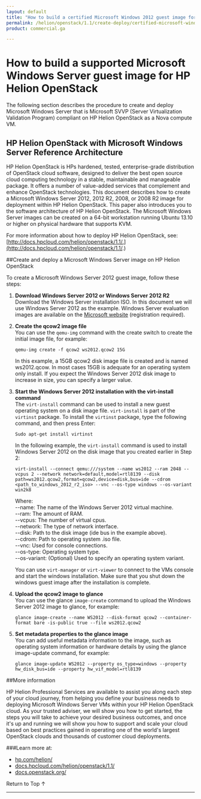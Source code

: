 ```yaml
---
layout: default
title: "How to build a certified Microsoft Windows 2012 guest image for HP Helion OpenStack "
permalink: /helion/openstack/1.1/create-deploy/certified-microsoft-windows/guest-image/
product: commercial.ga

---
```

<!--PUBLISHED-->


<script>

function PageRefresh {
onLoad="window.refresh"
}

PageRefresh();

</script>

<!---
<p style="font-size: small;"> <a href="/helion/openstack/1.1/install-beta/kvm/">&#9664; PREV</a> | <a href="/helion/openstack/1.1/install-beta-overview/">&#9650; UP</a> | <a href="/helion/openstack/1.1/install-beta/esx/">NEXT &#9654;</a> </p> -->


# How to build a supported Microsoft Windows Server guest image for HP Helion OpenStack 
The following section describes the procedure to create and deploy Microsoft Windows Server that is Microsoft SVVP (Server Virtualization Validation Program) compliant on HP Helion OpenStack as a Nova compute VM.

## HP Helion OpenStack with Microsoft Windows Server Reference Architecture 


HP Helion OpenStack is HPs hardened, tested, enterprise-grade distribution of OpenStack cloud software, designed to deliver the best open source cloud computing technology in a stable, maintainable and manageable package. It offers a number of value-added services that complement and enhance OpenStack technologies. This document describes how to create a Microsoft Windows Server 2012, 2012 R2, 2008, or 2008 R2 image for deployment within HP Helion OpenStack. This paper also introduces you to the software architecture of HP Helion OpenStack. The Microsoft Windows Server images can be created on a 64-bit workstation running Ubuntu 13.10 or higher on physical hardware that supports KVM. 

For more information about how to deploy HP Helion OpenStack, see: [http://docs.hpcloud.com/helion/openstack/1.1/.](http://docs.hpcloud.com/helion/openstack/1.1/.)

##Create and deploy a Microsoft Windows Server image on HP Helion OpenStack

To create a Microsoft Windows Server 2012 guest image, follow these steps:

1.	**Download Windows Server 2012 or Windows Server 2012 R2** <br> 
Download the Windows Server installation ISO. In this document we will use Windows Server 2012 as the example. Windows Server evaluation images are available on the [Microsoft website](http://www.microsoft.com/en-us/evalcenter/try) (registration required).

2.	**Create the qcow2 image file** <br>
You can use the `qemu-img` command with the create switch to create the initial image file, for example:

		qemu-img create -f qcow2 ws2012.qcow2 15G

	In this example, a 15GB qcow2 disk image file is created and is named ws2012.qcow. In most cases 15GB is adequate for an operating system only install. If you expect the Windows Server 2012 disk image to increase in size, you can specify a larger value.


3.	**Start the Windows Server 2012 installation with the virt-install command** <br>
The `virt-install` command can be used to install a new guest operating system on a disk image file. `virt-install` is part of the `virtinst` package. To install the `virtinst` package, type the following command, and then press Enter:

		Sudo apt-get install virtinst

	In the following example, the `virt-install` command is used to install Windows Server 2012 on the disk image that you created earlier in Step 2:

		virt-install --connect qemu:///system --name ws2012 --ram 2048 --vcpus 2 --network network=default,model=rtl8139 --disk path=ws2012.qcow2,format=qcow2,device=disk,bus=ide --cdrom <path_to_windows_2012_r2_iso> --vnc --os-type windows --os-variant win2k8

	Where:<br>
 	--name: The name of the Windows Server 2012 virtual machine.<br>
	--ram: The amount of RAM. <br>
	--vcpus: The number of virtual cpus. <br>
	--network: The type of network interface. <br>
	--disk: Path to the disk image (ide bus in the example above). <br>
	--cdrom: Path to operating system .iso file. <br>
	--vnc: Used for console connections. <br>
	--os-type: Operating system type. <br>
	--os-variant: (Optional) Used to specify an operating system variant. <br>

	You can use `virt-manager` or `virt-viewer` to connect to the VMs console and start the windows installation. Make sure that you shut down the windows guest image after the installation is complete.


4.	**Upload the qcow2 image to glance**<br>
You can use the glance `image-create` command to upload the Windows Server 2012 image to glance, for example:

		glance image-create --name WS2012 --disk-format qcow2 --container-format bare -is-public true --file ws2012.qcow2

5.	**Set metadata properties to the glance image**<br>
You can add useful metadata information to the image, such as operating system information or hardware details by using the glance image-update command, for example:

		glance image-update WS2012 --property os_type=windows --property hw_disk_bus=ide --property hw_vif_model=rtl8139


##More information

HP Helion Professional Services are available to assist you along each step of your cloud journey, from helping you define your business needs to deploying Microsoft Windows Server VMs within your HP Helion OpenStack cloud. As your trusted adviser, we will show you how to get started, the steps you will take to achieve your desired business outcomes, and once it's up and running we will show you how to support and scale your cloud based on best practices gained in operating one of the world's largest OpenStack clouds and thousands of customer cloud deployments.

###Learn more at:

* [hp.com/helion/](http://www8.hp.com/us/en/cloud/helion-overview.html)
* [docs.hpcloud.com/helion/openstack/1.1/](http://docs.hpcloud.com/helion/openstack/1.1/)
* [docs.openstack.org/](http://docs.openstack.org/)



<a href="#top" style="padding:14px 0px 14px 0px; text-decoration: none;"> Return to Top &#8593; </a>

----
